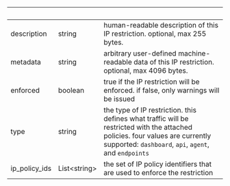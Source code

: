 <!-- Code generated for API Clients. DO NOT EDIT. -->

| &nbsp;        | &nbsp;             | &nbsp;                                                                                                                                                                                 |
| ------------- | ------------------ | -------------------------------------------------------------------------------------------------------------------------------------------------------------------------------------- |
| description   | string             | human-readable description of this IP restriction. optional, max 255 bytes.                                                                                                            |
| metadata      | string             | arbitrary user-defined machine-readable data of this IP restriction. optional, max 4096 bytes.                                                                                         |
| enforced      | boolean            | true if the IP restriction will be enforced. if false, only warnings will be issued                                                                                                    |
| type          | string             | the type of IP restriction. this defines what traffic will be restricted with the attached policies. four values are currently supported: `dashboard`, `api`, `agent`, and `endpoints` |
| ip_policy_ids | List&lt;string&gt; | the set of IP policy identifiers that are used to enforce the restriction                                                                                                              |
